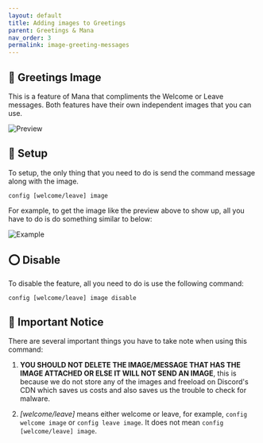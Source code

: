 ```yaml
---
layout: default
title: Adding images to Greetings
parent: Greetings & Mana
nav_order: 3
permalink: image-greeting-messages
---
```


## 💙 Greetings Image

This is a feature of Mana that compliments the Welcome or Leave messages. Both features have their own independent images that you can use.

![Preview](https://media.discordapp.net/attachments/775601335931240459/865828303615950848/unknown.png)

## :wrench: Setup

To setup, the only thing that you need to do is send the command message along with the image.

```
config [welcome/leave] image
```

For example, to get the image like the preview above to show up, all you have to do is do something similar to below:

![Example](https://media.discordapp.net/attachments/775601335931240459/865827660671221760/unknown.png?width=401&height=444)

## :o: Disable

To disable the feature, all you need to do is use the following command:

```
config [welcome/leave] image disable
```

## :newspaper: Important Notice

There are several important things you have to take note when using this command:
1. **YOU SHOULD NOT DELETE THE IMAGE/MESSAGE THAT HAS THE IMAGE ATTACHED OR ELSE IT WILL NOT SEND AN IMAGE**, this is because we do not store any of the images and freeload on Discord's CDN which saves us costs and also saves us the trouble to check for malware.

2. *[welcome/leave]* means either welcome or leave, for example, `config welcome image` or `config leave image`. It does not mean `config [welcome/leave] image`.